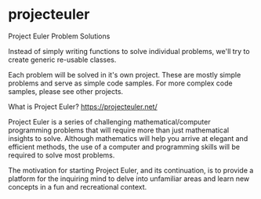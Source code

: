 # projecteuler
Project Euler Problem Solutions

Instead of simply writing functions to solve individual problems, we'll try to create generic re-usable classes.

Each problem will be solved in it's own project.  These are mostly simple problems and serve as simple code samples.  For
more complex code samples, please see other projects.

What is Project Euler?  https://projecteuler.net/

Project Euler is a series of challenging mathematical/computer programming problems that will require more than just 
mathematical insights to solve. Although mathematics will help you arrive at elegant and efficient methods, the use 
of a computer and programming skills will be required to solve most problems.

The motivation for starting Project Euler, and its continuation, is to provide a platform for the inquiring mind to 
delve into unfamiliar areas and learn new concepts in a fun and recreational context.
